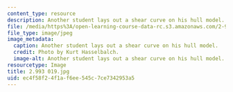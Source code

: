 ```yaml
---
content_type: resource
description: Another student lays out a shear curve on his hull model.
file: /media/https%3A/open-learning-course-data-rc.s3.amazonaws.com/2-993-special-topics-in-mechanical-engineering-the-art-and-science-of-boat-design-january-iap-2007/ec4f58f24f1af6ee545c7ce7342953a5_2993020.jpg
file_type: image/jpeg
image_metadata:
  caption: Another student lays out a shear curve on his hull model.
  credit: Photo by Kurt Hasselbalch.
  image-alt: Another student lays out a shear curve on his hull model.
resourcetype: Image
title: 2.993 019.jpg
uid: ec4f58f2-4f1a-f6ee-545c-7ce7342953a5
---
```

